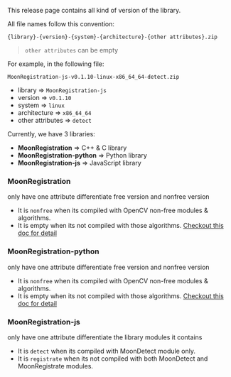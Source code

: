 This release page contains all kind of version of the library.

All file names follow this convention:

```
{library}-{version}-{system}-{architecture}-{other attributes}.zip
```

> `other attributes` can be empty

For example, in the following file:

```
MoonRegistration-js-v0.1.10-linux-x86_64_64-detect.zip
```

* library => `MoonRegistration-js`
* version => `v0.1.10`
* system => `linux`
* architecture => `x86_64_64`
* other attributes => `detect`

Currently, we have 3 libraries:
* **MoonRegistration** => C++ & C library
* **MoonRegistration-python** => Python library
* **MoonRegistration-js** => JavaScript library

### MoonRegistration

only have one attribute differentiate free version and nonfree version

* It is `nonfree` when its compiled with OpenCV non-free modules & algorithms.
* It is empty when its not compiled with those algorithms. [Checkout this doc for detail](https://github.com/Gavin1937/MoonRegistration/blob/main/BUILDING.md#about-opencv-non-free-modules)

### MoonRegistration-python

only have one attribute differentiate free version and nonfree version

* It is `nonfree` when its compiled with OpenCV non-free modules & algorithms.
* It is empty when its not compiled with those algorithms. [Checkout this doc for detail](https://github.com/Gavin1937/MoonRegistration/blob/main/BUILDING.md#about-opencv-non-free-modules)

### MoonRegistration-js

only have one attribute differentiate the library modules it contains

* It is `detect` when its compiled with MoonDetect module only.
* It is `registrate` when its not compiled with both MoonDetect and MoonRegistrate modules.
